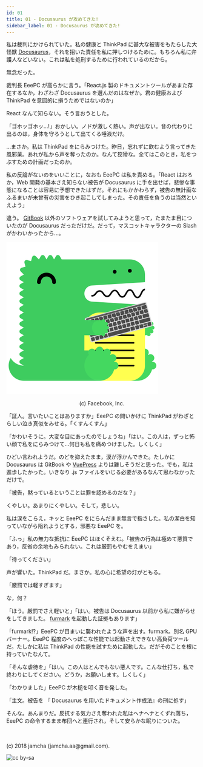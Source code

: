 ```yaml
---
id: 01
title: 01 - Docusaurus が攻めてきた!
sidebar_label: 01 - Docusaurus が攻めてきた!
---
```


私は裁判にかけられていた。私の健康と ThinkPad に甚大な被害をもたらした大怪獣 [Docusaurus](https://docusaurus.io/)，それを招いた責任を私に押しつけるために。もちろん私に弁護人などいない。これは私を処刑するために行われているのだから。

無念だった。

裁判長 EeePC が高らかに言う。「React.js 製のドキュメントツールがあまた存在するなか，わざわざ Docusaurus を選んだのはなぜか。君の健康および ThinkPad を意図的に損うためではないのか」

React なんて知らない。そう言おうとした。

「ゴホッゴホッ…!」おかしい。ノドが激しく熱い。声が出ない。音の代わりに出るのは，身体を守ろうとして出てくる唾液だけ。

…まさか。私は ThinkPad をにらみつけた。昨日，忘れずに飲むよう言ってきた風邪薬。あれが私から声を奪ったのか。なんて狡猾な。全てはこのとき，私をつぶすための計画だったのか。

私の反論がないのをいいことに，なおも EeePC は私を責める。「React はおろか，Web 開発の基本さえ知らない被告が Docusaurus に手を出せば，悲惨な事態になることは容易に予想できたはずだ。それにもかかわらず，被告の無計画なふるまいが未曾有の災害をひき起こしてしまった。その責任を負うのは当然といえよう」

違う。 [GitBook](https://github.com/GitbookIO/gitbook) 以外のソフトウェアを試してみようと思って，たまたま目についたのが Docusaurus だっただけだ。だって，マスコットキャラクターの Slash がかわいかったから…。

![docusaurus-keytar](./assets/docusaurus_keytar.svg?sanitize=true)
<center>(c) Facebook, Inc.</center>

「証人。言いたいことはありますか」EeePC の問いかけに ThinkPad がわざとらしい泣き真似をみせる。「くすんくすん」

「かわいそうに。大変な目にあったのでしょうね」「はい。この人は，ずっと怖い顔で私をにらみつけて…何日も私を痛めつけました。しくしく」

ひどい言われようだ。のどを抑えたまま，涙が浮かんできた。たしかに Docusaurus は GitBook や [VuePress](https://vuepress.vuejs.org/) よりは難しそうだと思った。でも，私は進歩したかった。いきなり .js ファイルをいじる必要があるなんて思わなかっただけで。

「被告，黙っているということは罪を認めるのだな？」

くやしい。あまりにくやしい。そして，悲しい。

私は涙をこらえ，キッと EeePC をにらんだまま無言で指さした。私の潔白を知っていながら陥れようとする，邪悪な EeePC を。

「ふっ」私の無力な抵抗に EeePC はほくそえむ。「被告の行為は極めて悪質であり，反省の余地もみられない。これは厳罰もやむをえまい」

「待ってください」

声が響いた。ThinkPad だ。まさか。私の心に希望の灯がともる。

「厳罰では軽すぎます」

な，何？

「ほう。厳罰でさえ軽いと」「はい。被告は Docusaurus 以前から私に嫌がらせをしてきました。 [furmark](https://geeks3d.com/furmark/) を起動した証拠もあります」

「furmark!?」EeePC が目まいに襲われたような声を出す。furmark。別名 GPU バーナー。EeePC 程度のへっぽこな性能では起動さえできない高負荷ツールだ。たしかに私は ThinkPad の性能を試すために起動した。だがそのことを根に持っていたなんて。

「そんな虐待を」「はい。この人はとんでもない悪人です。こんな仕打ち，私で終わりにしてください。どうか，お願いします。しくしく」

「わかりました」EeePC が木槌を叩く音を発した。

「主文。被告を 『 Docusaurus を用いたドキュメント作成法』の刑に処す」

そんな。あんまりだ。反抗する気力さえ奪われた私はヘナヘナとくずれ落ち，EeePC の命令するまま布団へと連行され，そして安らかな眠りについた。

<br>
<br>
(c) 2018 jamcha (jamcha.aa@gmail.com).

![cc by-sa](https://i.creativecommons.org/l/by-sa/4.0/88x31.png)

